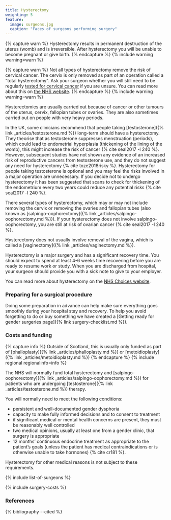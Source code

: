 ```yaml
---
title: Hysterectomy
weighting: 5
feature:
  image: surgeons.jpg
  caption: "Faces of surgeons performing surgery"
---
```


{% capture warn %}
Hysterectomy results in permanent destruction of the uterus (womb) and is irreversible. After hysterectomy you will be unable to become pregnant or give birth.
{% endcapture %}
{% include warning warning=warn %}

{% capture warn %}
Not all types of hysterectomy remove the risk of cervical cancer. The cervix is only removed as part of an operation called a "total hysterectomy". Ask your surgeon whether you will still need to be regularly [tested for cervical cancer](http://www.nhs.uk/Conditions/Cervical-screening-test/Pages/Introduction.aspx) if you are unsure. You can read more about this on [the NHS website](https://www.nhs.uk/common-health-questions/sexual-health/should-trans-men-have-cervical-screening-tests/).
{% endcapture %}
{% include warning warning=warn %}

Hysterectomies are usually carried out because of cancer or other tumours of the uterus, cervix, fallopian tubes or ovaries. They are also sometimes carried out on people with very heavy periods. 

In the UK, some clinicians recommend that people taking [testosterone]({% link _articles/testosterone.md %}) long-term should have a hysterectomy. They theorise that as testosterone suppresses menstruation (periods), which could lead to endometrial hyperplasia (thickening of the lining of the womb), this might increase the risk of cancer {% cite seal2017 -l 240 %}. However, subsequent studies have not shown any evidence of an increased risk of reproductive cancers from testosterone use, and they do not suggest any need for hysterectomy {% cite toze2018risky %}. Hysterectomy for people taking testosterone is optional and you may feel the risks involved in a major operation are unnecessary. If you decide not to undergo hysterectomy it has been suggested that scans to check for thickening of the endometrium every two years could reduce any potential risks {% cite seal2017 -l 240 %}.

There several types of hysterectomy, which may or may not include removing the cervix or removing the ovaries and fallopian tubes (also known as [salpingo-oophorectomy]({% link _articles/salpingo-oophorectomy.md %})). If your hysterectomy does not involve salpingo-oophorectomy, you are still at risk of ovarian cancer {% cite seal2017 -l 240 %}.

Hysterectomy does not usually involve removal of the vagina, which is called a [vaginectomy]({% link _articles/vaginectomy.md %}).

Hysterectomy is a major surgery and has a significant recovery time. You should expect to spend at least 4-6 weeks time recovering before you are ready to resume work or study. When you are discharged from hospital, your surgeon should provide you with a sick note to give to your employer.

You can read more about hysterectomy on the [NHS Choices website](http://www.nhs.uk/conditions/Hysterectomy/Pages/Introduction.aspx).

### Preparing for a surgical procedure

Doing some preparation in advance can help make sure everything goes smoothly during your hospital stay and recovery. To help you avoid forgetting to do or buy something we have created a [Getting ready for gender surgeries page]({% link surgery-checklist.md %}).

### Costs and funding

{% capture info %}
Outside of Scotland, this is usually only funded as part of [phalloplasty]({% link _articles/phalloplasty.md %}) or [metoidioplasty]({% link _articles/metoidioplasty.md %})
{% endcapture %}
{% include regional regionalinfo=info %}

The NHS will normally fund total hysterectomy and [salpingo-oophorectomy]({% link _articles/salpingo-oophorectomy.md %}) for patients who are undergoing [testosterone]({% link _articles/testosterone.md %}) therapy.

You will normally need to meet the following conditions:

- persistent and well-documented gender dysphoria
- capacity to make fully informed decisions and to consent to treatment
- if significant medical or mental health concerns are present, they must be reasonably well controlled
- two medical opinions, usually at least one from a gender clinic, that surgery is appropriate 
- 12 months’ continuous endocrine treatment as appropriate to the
patient’s goals (unless the patient has medical contraindications
or is otherwise unable to take hormones) {% cite cr181 %}. 

Hysterectomy for other medical reasons is not subject to these requirements.

{% include list-of-surgeons %}

{% include surgery-costs %}

### References

{% bibliography --cited %}
